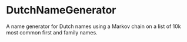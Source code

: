 # DutchNameGenerator
A name generator for Dutch names using a Markov chain on a list of 10k most common first and family names.
